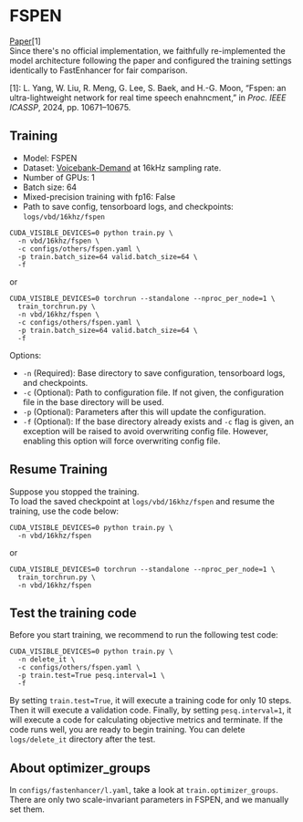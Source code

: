 # FSPEN
[Paper](https://ieeexplore.ieee.org/document/10446016)[1]  
Since there's no official implementation, we faithfully re-implemented the model architecture following the paper and configured the training settings identically to FastEnhancer for fair comparison.

[1]: L. Yang, W. Liu, R. Meng, G. Lee, S. Baek, and H.-G. Moon, “Fspen: an ultra-lightweight network for real time speech enahncment,” in *Proc. IEEE ICASSP*, 2024, pp. 10671–10675.  

## Training
- Model: FSPEN
- Dataset: [Voicebank-Demand](../dataset/voicebank-demand.md) at 16kHz sampling rate. 
- Number of GPUs: 1
- Batch size: 64
- Mixed-precision training with fp16: False
- Path to save config, tensorboard logs, and checkpoints: `logs/vbd/16khz/fspen`
<pre><code>CUDA_VISIBLE_DEVICES=0 python train.py \
  -n vbd/16khz/fspen \
  -c configs/others/fspen.yaml \
  -p train.batch_size=64 valid.batch_size=64 \
  -f</code></pre>
or
<pre><code>CUDA_VISIBLE_DEVICES=0 torchrun --standalone --nproc_per_node=1 \
  train_torchrun.py \
  -n vbd/16khz/fspen \
  -c configs/others/fspen.yaml \
  -p train.batch_size=64 valid.batch_size=64 \
  -f</code></pre>

Options:  
- `-n` (Required): Base directory to save configuration, tensorboard logs, and checkpoints.  
- `-c` (Optional): Path to configuration file. If not given, the configuration file in the base directory will be used.  
- `-p` (Optional): Parameters after this will update the configuration.  
- `-f` (Optional): If the base directory already exists and `-c` flag is given, an exception will be raised to avoid overwriting config file. However, enabling this option will force overwriting config file.  

## Resume Training
Suppose you stopped the training.  
To load the saved checkpoint at `logs/vbd/16khz/fspen` and resume the training, use the code below:
<pre><code>CUDA_VISIBLE_DEVICES=0 python train.py \
  -n vbd/16khz/fspen</code></pre>
or
<pre><code>CUDA_VISIBLE_DEVICES=0 torchrun --standalone --nproc_per_node=1 \
  train_torchrun.py \
  -n vbd/16khz/fspen</code></pre>

## Test the training code
Before you start training, we recommend to run the following test code:
<pre><code>CUDA_VISIBLE_DEVICES=0 python train.py \
  -n delete_it \
  -c configs/others/fspen.yaml \
  -p train.test=True pesq.interval=1 \
  -f</code></pre>
By setting `train.test=True`, it will execute a training code for only 10 steps. Then it will execute a validation code. Finally, by setting `pesq.interval=1`, it will execute a code for calculating objective metrics and terminate. If the code runs well, you are ready to begin training. You can delete `logs/delete_it` directory after the test.

## About optimizer_groups
In `configs/fastenhancer/l.yaml`, take a look at `train.optimizer_groups`. There are only two scale-invariant parameters in FSPEN, and we manually set them.
